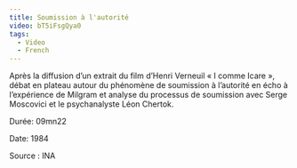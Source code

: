 ```yaml
---
title: Soumission à l'autorité
video: bT5iFsgQya0
tags:
  - Video
  - French
---
```

Après la diffusion d’un extrait du film d’Henri Verneuil « I comme Icare », débat en plateau autour du phénomène de soumission à l’autorité en écho à l’expérience de Milgram et analyse du processus de soumission avec Serge Moscovici et le psychanalyste Léon Chertok.

Durée: 09mn22

Date: 1984

Source : INA
